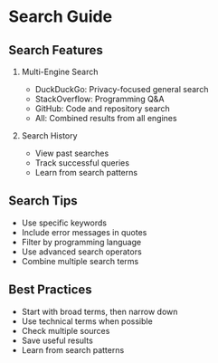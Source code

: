 # Search Guide

## Search Features
1. Multi-Engine Search
   - DuckDuckGo: Privacy-focused general search
   - StackOverflow: Programming Q&A
   - GitHub: Code and repository search
   - All: Combined results from all engines

2. Search History
   - View past searches
   - Track successful queries
   - Learn from search patterns

## Search Tips
- Use specific keywords
- Include error messages in quotes
- Filter by programming language
- Use advanced search operators
- Combine multiple search terms

## Best Practices
- Start with broad terms, then narrow down
- Use technical terms when possible
- Check multiple sources
- Save useful results
- Learn from search patterns 